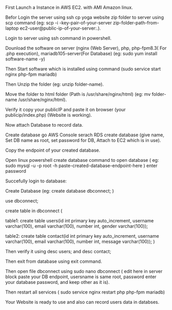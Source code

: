 First Launch a Instance in AWS EC2. with AMI Amazon linux.

Befor Login the server using ssh cp yoga website zip folder to server using scp command (eg: scp -i -key-pair-of-your-server zip-folder-path-from-laptop ec2-user@public-ip-of-your-server:.).

Login to server using ssh command in powershell.

Dounload the software on server (nginx (Web Server), php, php-fpm8.3( For .php execution), mariadb105-server(For Database) (eg: sudo yum install software-name -y)


Then Start software which is installed using command (sudo service start nginx php-fpm mariadb)

Then Unzip the folder (eg: unzip folder-name).

Move the folder to html folder (Path is /usr/share/nginx/html) (eg: mv folder-name /usr/share/nginx/html).

Verify it copy your publicIP and paste it on browser (your publicip/index.php) (Website is working).

Now attach Database to record data.

Create database go AWS Console serach RDS create database (give name, Set DB name as root, set password for DB, Attach to EC2 which is in use).

Copy the endpoint of your created database.

Open linux powershell create database command to open database ( eg: sudo mysql -u -p root -h  paste-created-database-endpoint-here ) enter password 

Succefully login to database:

Create Database (eg: create database dbconnect; )

use dbconnect;

create table in dbconnect (

table1: create table users(id int primary key auto_increment, username varchar(100), email varchar(100), number int, gender varchar(100));

table2: create table contact(id int primary key auto_increment, username varchar(100), email varchar(100), number int, message varchar(100));
)

Then verify it using desc users; and desc contact;

Then exit from database using exit command.

Then open file dbconnect using sudo nano dbconnect ( edit here in server block paste your DB endpoint, usersname is same root, password enter your database password, and keep other as it is).

Then restart all services ( sudo service nginx restart php php-fpm mariadb)

Your Website is ready to use and also can record users data in databses.
